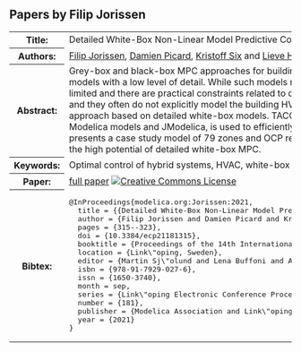 ## Papers by Filip Jorissen
<table><tr><th>Title:</th>
<td>Detailed White-Box Non-Linear Model Predictive Control for Scalable Building HVAC Control</td>
</tr>
<tr><th>Authors:</th>
<td>
<a href="/proceedings/authors/FilipJorissen">Filip Jorissen</a>, <a href="/proceedings/authors/DamienPicard">Damien Picard</a>, <a href="/proceedings/authors/KristoffSix">Kristoff Six</a> and <a href="/proceedings/authors/LieveHelsen">Lieve Helsen</a></td>
</tr>
<tr><th>Abstract:</th>
<td>Grey-box and black-box MPC approaches for building HVAC applications often use lumped, low-order models with a low level of detail. While such models require smaller computation times, their accuracy is limited and there are practical constraints related to data collection, how to deal with multi-zone buildings and they often do not explicitly model the building HVAC equipment. In this paper we present an alternative approach based on detailed white-box models. TACO, a custom toolchain that builds upon physics-based Modelica models and JModelica, is used to efficiently solve the resulting optimisation problems. This paper presents a case study model of 79 zones and OCP results for this case study are discussed, demonstrating the high potential of detailed white-box MPC.</td></tr>
<tr><th>Keywords:</th>
<td>Optimal control of hybrid systems, HVAC, white-box modelling, building automation, TACO, JModelica, MPC</td></tr>
<tr><th>Paper:</th>
<td><a href="https://doi.org/10.3384/ecp21181315">full paper</a> <a rel="license" href="http://creativecommons.org/licenses/by/4.0/"><img alt="Creative Commons License" style="border-width:0" src="https://i.creativecommons.org/l/by/4.0/88x31.png" /></a></td>
</tr>
<tr><th>Bibtex:</th>
<td><pre>
@InProceedings{modelica.org:Jorissen:2021,
  title = {{Detailed White-Box Non-Linear Model Predictive Control for Scalable Building HVAC Control}},
  author = {Filip Jorissen and Damien Picard and Kristoff Six and Lieve Helsen},
  pages = {315--323},
  doi = {10.3384/ecp21181315},
  booktitle = {Proceedings of the 14th International Modelica Conference},
  location = {Link\&quot;oping, Sweden},
  editor = {Martin Sj\&quot;olund and Lena Buffoni and Adrian Pop and Lennart Ochel},
  isbn = {978-91-7929-027-6},
  issn = {1650-3740},
  month = sep,
  series = {Link\&quot;oping Electronic Conference Proceedings},
  number = {181},
  publisher = {Modelica Association and Link\&quot;oping University Electronic Press},
  year = {2021}
}
</pre></td></tr>
</table><br>
